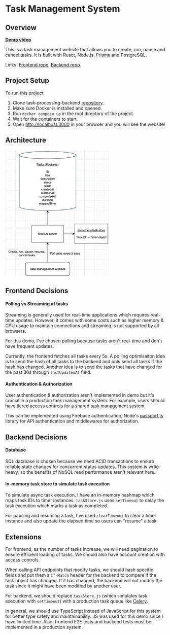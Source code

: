 # Task Management System

## Overview

[**Demo video**](https://youtu.be/oBzRmrYNjB8)

This is a task management website that allows you to create, run, pause and cancel tasks. It is built with React, Node.js, [Prisma](https://www.prisma.io/) and PostgreSQL.

Links: [Frontend repo](https://github.com/mynamenn/task-management-ui), [Backend repo](https://github.com/mynamenn/task-processing-backend).

## Project Setup

To run this project:

1. Clone task-processing-backend [repository](https://github.com/mynamenn/task-processing-backend).
2. Make sure Docker is installed and opened.
3. Run `docker compose up` in the root directory of the project.
4. Wait for the containers to start.
5. Open [http://localhost:3000](http://localhost:3000) in your browser and you will see the website!

## Architecture

<img src="./architecture.png" height="400" alt="Architecture diagram">

## Frontend Decisions

#### Polling vs Streaming of tasks

Streaming is generally used for real-time applications which requires real-time updates. However, it comes with some costs such as higher memory & CPU usage to maintain connections and streaming is not supported by all browsers.

For this demo, I've chosen polling because tasks aren't real-time and don't have frequent updates.

Currently, the frontend fetches all tasks every 5s. A polling optimisaiton idea is to send the hash of all tasks to the backend and only send all tasks if the hash has changed. Another idea is to send the tasks that have changed for the past 30s through `lastUpdatedAt` field.

#### Authentication & Authorization

User authentication & authorization aren't implemented in demo but it's crucial in a production task management system. For example, users should have tiered access controls for a shared task management system.

This can be implemented using Firebase authentication, Node's [passport.js](https://www.passportjs.org/) library for API authentication and middlewares for authorization.

## Backend Decisions

#### Database

SQL database is chosen because we need ACID transactions to ensure reliable state changes for concurrent status updates. This system is write-heavy, so the benefits of NoSQL read performance aren't relevant here.

#### In-memory task store to simulate task execution

To simulate async task execution, I have an in-memory hashmap which maps task IDs to timer instances. `taskStore.js` uses `setTimeout` to delay the task execution which marks a task as completed.

For pausing and resuming a task, I've used `clearTimeout` to clear a timer instance and also update the elapsed time so users can "resume" a task.

## Extensions

For frontend, as the number of tasks increase, we will need pagination to ensure efficient loading of tasks. We should also have account creation with access controls.

When calling API endpoints that modify tasks, we should hash specific fields and put them a `If-Match` header for the backend to compare if the task object has changed. If it has changed, the backend will not modify the task since it might have been modified by another user.

For backend, we should replace `taskStore.js` (which simulates task execution with `setTimeout`) with a production task queue like [Celery](https://www.fullstackpython.com/celery.html).

In general, we should use TypeScript instead of JavaScript for this system for better type safety and maintainability. JS was used for this demo since I have limited time. Also, frontend E2E tests and backend tests must be implemented in a production system.
